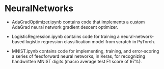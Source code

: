 # NeuralNetworks

- AdaGradOptimizer.ipynb contains code that implements a custom AdaGrad neural network gradient descent optimizer.

- LogisticRegression.ipynb contains code for training a neural-network-based logistic regression classification model from scratch in PyTorch.

- MNIST.ipynb contains code for implementing, training, and error-scoring a series of feedforward neural networks, in Keras, for recognizing handwritten MNIST digits (macro average test F1 score of 97%).

